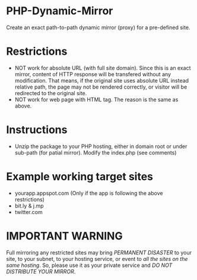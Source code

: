 # PHP-Dynamic-Mirror
Create an exact path-to-path dynamic mirror (proxy) for a pre-defined site.

# Restrictions
- NOT work for absolute URL (with full site domain). Since this is an exact mirror, content of HTTP response will be transfered without any modification. That means, if the original site uses absolute URL instead relative path, the page may not be rendered correctly, or visitor will be redirected to the original site.
- NOT work for web page with <BASE> HTML tag. The reason is the same as above.

# Instructions
- Unzip the package to your PHP hosting, either in domain root or under sub-path (for patial mirror). Modify the index.php (see comments)

# Example working target sites
- yourapp.appspot.com (Only if the app is following the above restrictions)
- bit.ly & j.mp
- twitter.com

# IMPORTANT WARNING
Full mirroring any restricted sites may bring *PERMANENT DISASTER* to your site, to your subnet, to your hosting service, or event to *all the sites on the same hosting*. So, please use it as your private service and *DO NOT DISTRIBUTE YOUR MIRROR*.
